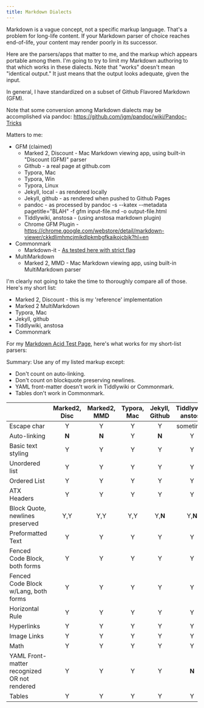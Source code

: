 ```yaml
---
title: Markdown Dialects
---
```


Markdown is a vague concept, not a specific markup language.  That's a problem for long-life content.  If your Markdown parser of choice reaches end-of-life, your content may render poorly in its successor.

Here are the parsers/apps that matter to me, and the markup which appears portable among them.  I'm going to try to limit my Markdown authoring to that which works in these dialects.  Note that "works" doesn't mean "identical output."  It just means that the output looks adequate, given the input.

In general, I have standardized on a subset of Github Flavored Markdown (GFM).

Note that some conversion among Markdown dialects may be accomplished via pandoc: https://github.com/jgm/pandoc/wiki/Pandoc-Tricks

Matters to me:

* GFM (claimed)
    * Marked 2, Discount - Mac Markdown viewing app, using built-in "Discount (GFM)" parser
    * Github - a real page at github.com
    * Typora, Mac
    * Typora, Win
    * Typora, Linux
    * Jekyll, local - as rendered locally
    * Jekyll, github - as rendered when pushed to Github Pages
    * pandoc - as processed by pandoc -s --katex --metadata pagetitle="BLAH" -f gfm input-file.md  -o output-file.html
    * Tiddlywiki, anstosa - (using anstosa markdown plugin)
    * Chrome GFM Plugin - https://chrome.google.com/webstore/detail/markdown-viewer/ckkdlimhmcjmikdlpkmbgfkaikojcbjk?hl=en
* Commonmark
    *  Markdown-it - [As tested here with strict flag](https://markdown-it.github.io/)
* MultiMarkdown
    * Marked 2, MMD - Mac Markdown viewing app, using built-in MultiMarkdown parser

I'm clearly not going to take the time to thoroughly compare all of those.  Here's my short list:

* Marked 2, Discount - this is my 'reference' implementation
* Marked 2 MultiMarkdown
* Typora, Mac
* Jekyll, github
* Tiddlywiki, anstosa
* Commonmark

For my [Markdown Acid Test Page](/markdown-acid-test-page), here's what works for my short-list parsers:

Summary: Use any of my listed markup except:

* Don't count on auto-linking.
* Don't count on blockquote preserving newlines.
* YAML front-matter doesn't work in Tiddlywiki or Commonmark.
* Tables don't work in Commonmark.


|                                              | Marked2, Disc | Marked2, MMD | Typora, Mac | Jekyll, Github | Tiddlywiki, anstosa | Common-mark |
| -------------------------------------------- | :-----------: | :----------: | :---------: | :------------: | :-----------------: | :---------: |
| Escape char                                  |       Y       |      Y       |      Y      |       Y        |      sometimes      |      Y      |
| Auto-linking                                 |     **N**     |    **N**     |      Y      |     **N**      |          Y          |    **N**    |
| Basic text styling                           |       Y       |      Y       |      Y      |       Y        |          Y          |      Y      |
| Unordered list                               |       Y       |      Y       |      Y      |       Y        |          Y          |      Y      |
| Ordered List                                 |       Y       |      Y       |      Y      |       Y        |          Y          |      Y      |
| ATX Headers                                  |       Y       |      Y       |      Y      |       Y        |          Y          |      Y      |
| Block Quote, newlines preserved              |      Y,Y      |     Y,Y      |     Y,Y     |    Y,**N**     |       Y,**N**       |   Y,**N**   |
| Preformatted Text                            |       Y       |      Y       |      Y      |       Y        |          Y          |      Y      |
| Fenced Code Block, both forms                |       Y       |      Y       |      Y      |       Y        |          Y          |      Y      |
| Fenced Code Block w/Lang, both forms         |       Y       |      Y       |      Y      |       Y        |          Y          |      Y      |
| Horizontal Rule                              |       Y       |      Y       |      Y      |       Y        |          Y          |      Y      |
| Hyperlinks                                   |       Y       |      Y       |      Y      |       Y        |          Y          |      Y      |
| Image Links                                  |       Y       |      Y       |      Y      |       Y        |          Y          |      Y      |
| Math                                         |       Y       |      Y       |      Y      |       Y        |          Y          |      N      |
| YAML Front-matter recognized OR not rendered |       Y       |      Y       |      Y      |       Y        |        **N**        |    **N**    |
| Tables                                       |       Y       |      Y       |      Y      |       Y        |          Y          |    **N**    |